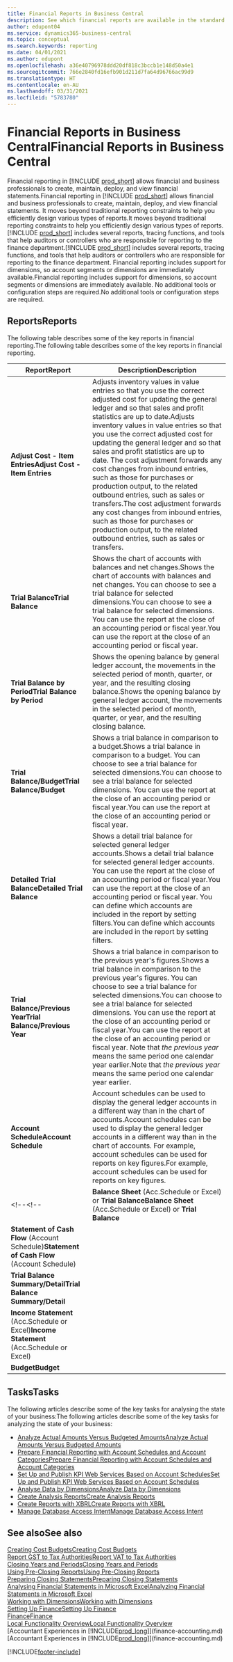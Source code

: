 ```yaml
---
title: Financial Reports in Business Central
description: See which financial reports are available in the standard version of Business Central so that you can keep track of your business.
author: edupont04
ms.service: dynamics365-business-central
ms.topic: conceptual
ms.search.keywords: reporting
ms.date: 04/01/2021
ms.author: edupont
ms.openlocfilehash: a36e40796978ddd20df818c3bccb1e148d50a4e1
ms.sourcegitcommit: 766e2840fd16efb901d211d7fa64d96766ac99d9
ms.translationtype: HT
ms.contentlocale: en-AU
ms.lasthandoff: 03/31/2021
ms.locfileid: "5783780"
---
```

# <a name="financial-reports-in-business-central"></a><span data-ttu-id="17081-103">Financial Reports in Business Central</span><span class="sxs-lookup"><span data-stu-id="17081-103">Financial Reports in Business Central</span></span>

<span data-ttu-id="17081-104">Financial reporting in [!INCLUDE [prod_short](includes/prod_short.md)] allows financial and business professionals to create, maintain, deploy, and view financial statements.</span><span class="sxs-lookup"><span data-stu-id="17081-104">Financial reporting in [!INCLUDE [prod_short](includes/prod_short.md)] allows financial and business professionals to create, maintain, deploy, and view financial statements.</span></span> <span data-ttu-id="17081-105">It moves beyond traditional reporting constraints to help you efficiently design various types of reports.</span><span class="sxs-lookup"><span data-stu-id="17081-105">It moves beyond traditional reporting constraints to help you efficiently design various types of reports.</span></span> <span data-ttu-id="17081-106">[!INCLUDE [prod_short](includes/prod_short.md)] includes several reports, tracing functions, and tools that help auditors or controllers who are responsible for reporting to the finance department.</span><span class="sxs-lookup"><span data-stu-id="17081-106">[!INCLUDE [prod_short](includes/prod_short.md)] includes several reports, tracing functions, and tools that help auditors or controllers who are responsible for reporting to the finance department.</span></span> <span data-ttu-id="17081-107">Financial reporting includes support for dimensions, so account segments or dimensions are immediately available.</span><span class="sxs-lookup"><span data-stu-id="17081-107">Financial reporting includes support for dimensions, so account segments or dimensions are immediately available.</span></span> <span data-ttu-id="17081-108">No additional tools or configuration steps are required.</span><span class="sxs-lookup"><span data-stu-id="17081-108">No additional tools or configuration steps are required.</span></span>  

## <a name="reports"></a><span data-ttu-id="17081-109">Reports</span><span class="sxs-lookup"><span data-stu-id="17081-109">Reports</span></span>

<span data-ttu-id="17081-110">The following table describes some of the key reports in financial reporting.</span><span class="sxs-lookup"><span data-stu-id="17081-110">The following table describes some of the key reports in financial reporting.</span></span>

|<span data-ttu-id="17081-111">Report</span><span class="sxs-lookup"><span data-stu-id="17081-111">Report</span></span> |<span data-ttu-id="17081-112">Description</span><span class="sxs-lookup"><span data-stu-id="17081-112">Description</span></span>  |
|---------|---------|
|<span data-ttu-id="17081-113">**Adjust Cost - Item Entries**</span><span class="sxs-lookup"><span data-stu-id="17081-113">**Adjust Cost - Item Entries**</span></span> | <span data-ttu-id="17081-114">Adjusts inventory values in value entries so that you use the correct adjusted cost for updating the general ledger and so that sales and profit statistics are up to date.</span><span class="sxs-lookup"><span data-stu-id="17081-114">Adjusts inventory values in value entries so that you use the correct adjusted cost for updating the general ledger and so that sales and profit statistics are up to date.</span></span> <span data-ttu-id="17081-115">The cost adjustment forwards any cost changes from inbound entries, such as those for purchases or production output, to the related outbound entries, such as sales or transfers.</span><span class="sxs-lookup"><span data-stu-id="17081-115">The cost adjustment forwards any cost changes from inbound entries, such as those for purchases or production output, to the related outbound entries, such as sales or transfers.</span></span>  |
|<span data-ttu-id="17081-116">**Trial Balance**</span><span class="sxs-lookup"><span data-stu-id="17081-116">**Trial Balance**</span></span>| <span data-ttu-id="17081-117">Shows the chart of accounts with balances and net changes.</span><span class="sxs-lookup"><span data-stu-id="17081-117">Shows the chart of accounts with balances and net changes.</span></span> <span data-ttu-id="17081-118">You can choose to see a trial balance for selected dimensions.</span><span class="sxs-lookup"><span data-stu-id="17081-118">You can choose to see a trial balance for selected dimensions.</span></span> <span data-ttu-id="17081-119">You can use the report at the close of an accounting period or fiscal year.</span><span class="sxs-lookup"><span data-stu-id="17081-119">You can use the report at the close of an accounting period or fiscal year.</span></span> |
|<span data-ttu-id="17081-120">**Trial Balance by Period**</span><span class="sxs-lookup"><span data-stu-id="17081-120">**Trial Balance by Period**</span></span>  | <span data-ttu-id="17081-121">Shows the opening balance by general ledger account, the movements in the selected period of month, quarter, or year, and the resulting closing balance.</span><span class="sxs-lookup"><span data-stu-id="17081-121">Shows the opening balance by general ledger account, the movements in the selected period of month, quarter, or year, and the resulting closing balance.</span></span>         |
|<span data-ttu-id="17081-122">**Trial Balance/Budget**</span><span class="sxs-lookup"><span data-stu-id="17081-122">**Trial Balance/Budget**</span></span> | <span data-ttu-id="17081-123">Shows a trial balance in comparison to a budget.</span><span class="sxs-lookup"><span data-stu-id="17081-123">Shows a trial balance in comparison to a budget.</span></span> <span data-ttu-id="17081-124">You can choose to see a trial balance for selected dimensions.</span><span class="sxs-lookup"><span data-stu-id="17081-124">You can choose to see a trial balance for selected dimensions.</span></span> <span data-ttu-id="17081-125">You can use the report at the close of an accounting period or fiscal year.</span><span class="sxs-lookup"><span data-stu-id="17081-125">You can use the report at the close of an accounting period or fiscal year.</span></span>        |
|<span data-ttu-id="17081-126">**Detailed Trial Balance**</span><span class="sxs-lookup"><span data-stu-id="17081-126">**Detailed Trial Balance**</span></span> |<span data-ttu-id="17081-127">Shows a detail trial balance for selected general ledger accounts.</span><span class="sxs-lookup"><span data-stu-id="17081-127">Shows a detail trial balance for selected general ledger accounts.</span></span> <span data-ttu-id="17081-128">You can use the report at the close of an accounting period or fiscal year.</span><span class="sxs-lookup"><span data-stu-id="17081-128">You can use the report at the close of an accounting period or fiscal year.</span></span> <span data-ttu-id="17081-129">You can define which accounts are included in the report by setting filters.</span><span class="sxs-lookup"><span data-stu-id="17081-129">You can define which accounts are included in the report by setting filters.</span></span>         |
|<span data-ttu-id="17081-130">**Trial Balance/Previous Year**</span><span class="sxs-lookup"><span data-stu-id="17081-130">**Trial Balance/Previous Year**</span></span>|<span data-ttu-id="17081-131">Shows a trial balance in comparison to the previous year's figures.</span><span class="sxs-lookup"><span data-stu-id="17081-131">Shows a trial balance in comparison to the previous year's figures.</span></span> <span data-ttu-id="17081-132">You can choose to see a trial balance for selected dimensions.</span><span class="sxs-lookup"><span data-stu-id="17081-132">You can choose to see a trial balance for selected dimensions.</span></span> <span data-ttu-id="17081-133">You can use the report at the close of an accounting period or fiscal year.</span><span class="sxs-lookup"><span data-stu-id="17081-133">You can use the report at the close of an accounting period or fiscal year.</span></span> <span data-ttu-id="17081-134">Note that *the previous year* means the same period one calendar year earlier.</span><span class="sxs-lookup"><span data-stu-id="17081-134">Note that *the previous year* means the same period one calendar year earlier.</span></span>|
|<span data-ttu-id="17081-135">**Account Schedule**</span><span class="sxs-lookup"><span data-stu-id="17081-135">**Account Schedule**</span></span>|<span data-ttu-id="17081-136">Account schedules can be used to display the general ledger accounts in a different way than in the chart of accounts.</span><span class="sxs-lookup"><span data-stu-id="17081-136">Account schedules can be used to display the general ledger accounts in a different way than in the chart of accounts.</span></span> <span data-ttu-id="17081-137">For example, account schedules can be used for reports on key figures.</span><span class="sxs-lookup"><span data-stu-id="17081-137">For example, account schedules can be used for reports on key figures.</span></span>|
<span data-ttu-id="17081-138"><!--</span><span class="sxs-lookup"><span data-stu-id="17081-138"><!--</span></span>|<span data-ttu-id="17081-139">**Balance Sheet** (Acc.Schedule or Excel) or **Trial Balance**</span><span class="sxs-lookup"><span data-stu-id="17081-139">**Balance Sheet** (Acc.Schedule or Excel) or **Trial Balance**</span></span> |         |
|<span data-ttu-id="17081-140">**Statement of Cash Flow** (Account Schedule)</span><span class="sxs-lookup"><span data-stu-id="17081-140">**Statement of Cash Flow** (Account Schedule)</span></span> |         |
|<span data-ttu-id="17081-141">**Trial Balance Summary/Detail**</span><span class="sxs-lookup"><span data-stu-id="17081-141">**Trial Balance Summary/Detail**</span></span> |         |
|<span data-ttu-id="17081-142">**Income Statement** (Acc.Schedule or Excel)</span><span class="sxs-lookup"><span data-stu-id="17081-142">**Income Statement** (Acc.Schedule or Excel)</span></span>||
|<span data-ttu-id="17081-143">**Budget**</span><span class="sxs-lookup"><span data-stu-id="17081-143">**Budget**</span></span> ||-->

## <a name="tasks"></a><span data-ttu-id="17081-144">Tasks</span><span class="sxs-lookup"><span data-stu-id="17081-144">Tasks</span></span>

<span data-ttu-id="17081-145">The following articles describe some of the key tasks for analysing the state of your business:</span><span class="sxs-lookup"><span data-stu-id="17081-145">The following articles describe some of the key tasks for analyzing the state of your business:</span></span>

* [<span data-ttu-id="17081-146">Analyze Actual Amounts Versus Budgeted Amounts</span><span class="sxs-lookup"><span data-stu-id="17081-146">Analyze Actual Amounts Versus Budgeted Amounts</span></span>](bi-how-analyze-actual-versus-budget.md)  
* [<span data-ttu-id="17081-147">Prepare Financial Reporting with Account Schedules and Account Categories</span><span class="sxs-lookup"><span data-stu-id="17081-147">Prepare Financial Reporting with Account Schedules and Account Categories</span></span>](bi-how-work-account-schedule.md)  
* [<span data-ttu-id="17081-148">Set Up and Publish KPI Web Services Based on Account Schedules</span><span class="sxs-lookup"><span data-stu-id="17081-148">Set Up and Publish KPI Web Services Based on Account Schedules</span></span>](bi-how-to-set-up-and-publish-kpi-web-services-based-on-account-schedules.md)  
* [<span data-ttu-id="17081-149">Analyse Data by Dimensions</span><span class="sxs-lookup"><span data-stu-id="17081-149">Analyze Data by Dimensions</span></span>](bi-how-analyze-data-dimension.md)  
* [<span data-ttu-id="17081-150">Create Analysis Reports</span><span class="sxs-lookup"><span data-stu-id="17081-150">Create Analysis Reports</span></span>](bi-how-create-analysis-views-reports.md)  
* [<span data-ttu-id="17081-151">Create Reports with XBRL</span><span class="sxs-lookup"><span data-stu-id="17081-151">Create Reports with XBRL</span></span>](bi-create-reports-with-xbrl.md)  
* [<span data-ttu-id="17081-152">Manage Database Access Intent</span><span class="sxs-lookup"><span data-stu-id="17081-152">Manage Database Access Intent</span></span>](admin-data-access-intent.md)  

## <a name="see-also"></a><span data-ttu-id="17081-153">See also</span><span class="sxs-lookup"><span data-stu-id="17081-153">See also</span></span>

[<span data-ttu-id="17081-154">Creating Cost Budgets</span><span class="sxs-lookup"><span data-stu-id="17081-154">Creating Cost Budgets</span></span>](finance-create-cost-budgets.md)  
[<span data-ttu-id="17081-155">Report GST to Tax Authorities</span><span class="sxs-lookup"><span data-stu-id="17081-155">Report VAT to Tax Authorities</span></span>](finance-how-report-vat.md)  
[<span data-ttu-id="17081-156">Closing Years and Periods</span><span class="sxs-lookup"><span data-stu-id="17081-156">Closing Years and Periods</span></span>](year-close-years-periods.md)  
[<span data-ttu-id="17081-157">Using Pre-Closing Reports</span><span class="sxs-lookup"><span data-stu-id="17081-157">Using Pre-Closing Reports</span></span>](year-prepare-preclose-reports.md)  
[<span data-ttu-id="17081-158">Preparing Closing Statements</span><span class="sxs-lookup"><span data-stu-id="17081-158">Preparing Closing Statements</span></span>](year-prepare-close-statement.md)  
[<span data-ttu-id="17081-159">Analysing Financial Statements in Microsoft Excel</span><span class="sxs-lookup"><span data-stu-id="17081-159">Analyzing Financial Statements in Microsoft Excel</span></span>](finance-analyze-excel.md)  
[<span data-ttu-id="17081-160">Working with Dimensions</span><span class="sxs-lookup"><span data-stu-id="17081-160">Working with Dimensions</span></span>](finance-dimensions.md)  
[<span data-ttu-id="17081-161">Setting Up Finance</span><span class="sxs-lookup"><span data-stu-id="17081-161">Setting Up Finance</span></span>](finance-setup-finance.md)  
[<span data-ttu-id="17081-162">Finance</span><span class="sxs-lookup"><span data-stu-id="17081-162">Finance</span></span>](finance.md)  
[<span data-ttu-id="17081-163">Local Functionality Overview</span><span class="sxs-lookup"><span data-stu-id="17081-163">Local Functionality Overview</span></span>](about-localization.md)  
<span data-ttu-id="17081-164">[Accountant Experiences in [!INCLUDE[prod_long](includes/prod_long.md)]](finance-accounting.md)</span><span class="sxs-lookup"><span data-stu-id="17081-164">[Accountant Experiences in [!INCLUDE[prod_long](includes/prod_long.md)]](finance-accounting.md)</span></span>  


[!INCLUDE[footer-include](includes/footer-banner.md)]